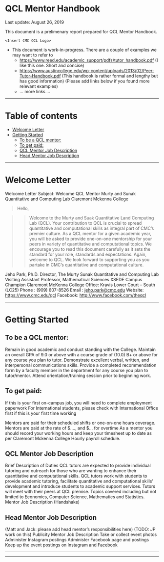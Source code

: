 

QCL Mentor Handbook 
===

Last update: August 26, 2019


This document is a prelimenary report prepared for QCL Mentor Handbook.

```
<Insert CMC QCL Logo>
```
- This document is work-in-progress. There are a couple of examples we may want to refer to
  - https://www.reed.edu/academic_support/pdfs/tutor_handbook.pdf (I like this one. Short and concise)
  - https://www.austincollege.edu/wp-content/uploads/2013/02/Peer-Tutor-Handbook.pdf (This handbook is rather formal and lengthy but has good information)
(Please add links below if you found more relevant examples)
  - … more links ...

---
Table of contents
===
<!-- TOC depthFrom:1 depthTo:6 withLinks:1 updateOnSave:1 orderedList:0 -->

- [Welcome Letter](#welcome-letter)
- [Getting Started](#getting-started)
	- [To be a QCL mentor:](#to-be-a-qcl-mentor)
	- [To get paid:](#to-get-paid)
	- [QCL Mentor Job Description](#qcl-mentor-job-description)
	- [Head Mentor Job Description](#head-mentor-job-description)

<!-- /TOC -->

---
# Welcome Letter
Welcome Letter
Subject: Welcome QCL Mentor
Murty and Sunak Quantitative and Computing Lab
Claremont Mckenna College

> Hello,

>> Welcome to the Murty and Suak Quantitative Land Computing Lab (QCL). Your contribution to QCL is crucial to spread quantitative and computational skills as integral part of CMC’s premier culture.
As a QCL mentor for a given academic year, you will be asked to provide one-on-one mentorship for your peers in variety of quantitative and computational topics.
We encourage you to read this document carefully as it sets the standard for your role, standards and expectations.
Again, welcome to QCL. We look forward to supporting you as you partake in CMC’s quantitative and computational culture.

Jeho Park, Ph.D.
Director, The Murty Sunak Quantitative and Computing Lab
Visiting Assistant Professor, Mathematical Sciences
XSEDE Campus Champion
Claremont McKenna College
Office: Kravis Lower Court – South (LC25)
Phone : (909) 607-8526
Email : jeho.park@cmc.edu
Website: https://www.cmc.edu/qcl
Facebook: http://www.facebook.com/theqcl



---
# Getting Started
## To be a QCL mentor:
Remain in good academic and conduct standing with the College.
Maintain an overall GPA of 9.0 or above with a course grade of (10.0) B+ or above for any course you plan to tutor.
Demonstrate excellent verbal, written, and interpersonal communications skills.
Provide a completed recommendation form by a faculty member in the department for any course you plan to tutor/mentor.
Attend orientation/training session prior to beginning work.

## To get paid:
If this is your first on-campus job, you will need to complete employment paperwork
For International students, please check with International Office first if this is your first time working

Mentors are paid for their scheduled shifts or one-on-one hours coverage.
Mentors are paid at the rate of $...., and $... for overtime
As a mentor you should record your working hours and keep your timesheet up to date as per Claremont Mckenna College Hourly payroll schedule.

## QCL Mentor Job Description
Brief Description of Duties
QCL tutors are expected to provide individual tutoring and outreach for those who are wanting to enhance their quantitative and computational skills. QCL tutors work with students to provide academic tutoring, facilitate quantitative and computational skills’ development and introduce students to academic support services. Tutors will meet with their peers at QCL premise. Topics covered including but not limited to Economics, Computer Science, Mathematics and Statistics.
Mentor Job Description
(Handshake)

## Head Mentor Job Description
(Matt and Jack: please add head mentor’s responsibilities here)
(TODO: JP work on this)
Publicity Mentor Job Description
Take or collect event photos
Administer Instagram postings
Administer Facebook page and postings
Keep up the event postings on Instagram and Facebook

---

---
